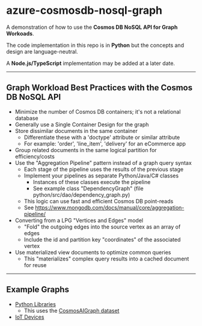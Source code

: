 # azure-cosmosdb-nosql-graph

A demonstration of how to use the **Cosmos DB NoSQL API for Graph Workoads**.

The code implementation in this repo is in **Python** but the 
concepts and design are language-neutral.

A **Node.js/TypeScript** implementation may be added at a later date.

---

## Graph Workload Best Practices with the Cosmos DB NoSQL API

- Minimize the number of Cosmos DB containers; it's not a relational database
- Generally use a Single Container Design for the graph
- Store dissimilar documents in the same container
  - Differentiate these with a 'doctype' attribute or similar attribute
  - For example: 'order', 'line_item', 'delivery' for an eCommerce app
- Group related documents in the same logical partition for efficiency/costs
- Use the "Aggregation Pipeline" pattern instead of a graph query syntax
  - Each stage of the pipeline uses the results of the previous stage
  - Implement your pipelines as separate Python/Java/C# classes
    - Instances of these classes execute the pipeline
    - See example class "DependencyGraph" (file python/src/dao/dependency_graph.py)
  - This logic can use fast and efficient Cosmos DB point-reads
  - See https://www.mongodb.com/docs/manual/core/aggregation-pipeline/
- Converting from a LPG "Vertices and Edges" model
  - "Fold" the outgoing edges into the source vertex as an array of edges
  - Include the id and partition key "coordinates" of the associated vertex
- Use materialized view documents to optimize common queries
  - This "materializes" complex query results into a cached document for reuse

---

## Example Graphs

- [Python Libraries](README_PYLIBRARIES.md)
  - This uses the [CosmosAIGraph dataset](aka.ms/caig)
- [IoT Devices](README_DEVICES.md)
